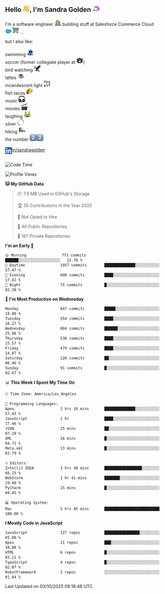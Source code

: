 ## Hello <img src="./static/emoji/wave.png" width="22" />, I'm Sandra Golden <img src="./static/emoji/unicorn-face.png" width="22" />

I'm a software engineer <img src="./static/emoji/female-technologist.png" width="22" /> building stuff at Salesforce Commerce Cloud <img src="./static/emoji/salesforce.png" width="22" /><img src="./static/emoji/commerce-cloud.png" width="22" />&nbsp;...

but I also like:<br/><br/>
swimming <img alt="swimming" src="./static/emoji/keep-swimming.png" width="22" /><br/>
soccer  (former collegiate player at <img src="./static/emoji/auburn.png" width="22" />)<br/>
bird watching <img src="./static/emoji/eagle.png" width="22" /><br/>
lattes <img src="./static/emoji/coffee.png" width="22" /><br/>
incandescent light <img src="./static/emoji/lights.png" width="22" /><br/>
fish tacos <img src="./static/emoji/taco.png" width="22" /><br/>
music <img src="./static/emoji/headphones.png" width="22" /><br/>
movies <img src="./static/emoji/movie-clapper.png" width="22" /><br/>
laughing <img src="./static/emoji/joy-cat.png" width="22" /><br/>
silver <img src="./static/emoji/silver-hoop.png" width="22" /><br/>
hiking <img src="./static/emoji/hiker.png" width="22" /><br/>
the number <img src="./static/emoji/two.png" width="22" /><img src="./static/emoji/two.png" width="22" />
<br/><br/>
<img align="left" alt="Sandra Golden | LinkedIn" width="22px" src="./static/emoji/linkedin.png" /> <a href="https://www.linkedin.com/in/sandragolden/">in/sandragolden</a>
<br/><br/>
<!--START_SECTION:waka-->
![Code Time](http://img.shields.io/badge/Code%20Time-911%20hrs%203%20mins-blue)

![Profile Views](http://img.shields.io/badge/Profile%20Views-0-blue)

**🐱 My GitHub Data** 

> 📦 7.9 MB Used in GitHub's Storage 
 > 
> 🏆 35 Contributions in the Year 2025
 > 
> 🚫 Not Opted to Hire
 > 
> 📜 46 Public Repositories 
 > 
> 🔑 187 Private Repositories 
 > 
**I'm an Early 🐤** 

```text
🌞 Morning                773 commits         ██████░░░░░░░░░░░░░░░░░░░   22.70 % 
🌆 Daytime                1957 commits        ██████████████░░░░░░░░░░░   57.47 % 
🌃 Evening                600 commits         ████░░░░░░░░░░░░░░░░░░░░░   17.62 % 
🌙 Night                  75 commits          █░░░░░░░░░░░░░░░░░░░░░░░░   02.20 % 
```
📅 **I'm Most Productive on Wednesday** 

```text
Monday                   647 commits         █████░░░░░░░░░░░░░░░░░░░░   19.00 % 
Tuesday                  554 commits         ████░░░░░░░░░░░░░░░░░░░░░   16.27 % 
Wednesday                884 commits         ██████░░░░░░░░░░░░░░░░░░░   25.96 % 
Thursday                 530 commits         ████░░░░░░░░░░░░░░░░░░░░░   15.57 % 
Friday                   479 commits         ████░░░░░░░░░░░░░░░░░░░░░   14.07 % 
Saturday                 220 commits         ██░░░░░░░░░░░░░░░░░░░░░░░   06.46 % 
Sunday                   91 commits          █░░░░░░░░░░░░░░░░░░░░░░░░   02.67 % 
```


📊 **This Week I Spent My Time On** 

```text
🕑︎ Time Zone: America/Los_Angeles

💬 Programming Languages: 
Apex                     3 hrs 18 mins       ██████████████░░░░░░░░░░░   57.43 % 
JavaScript               1 hr                ████░░░░░░░░░░░░░░░░░░░░░   17.46 % 
JSON                     25 mins             ██░░░░░░░░░░░░░░░░░░░░░░░   07.29 % 
XML                      16 mins             █░░░░░░░░░░░░░░░░░░░░░░░░   04.71 % 
Meta.xml                 13 mins             █░░░░░░░░░░░░░░░░░░░░░░░░   03.79 % 

🔥 Editors: 
IntelliJ IDEA            3 hrs 48 mins       █████████████████░░░░░░░░   66.15 % 
WebStorm                 1 hr 41 mins        ███████░░░░░░░░░░░░░░░░░░   29.40 % 
PyCharm                  15 mins             █░░░░░░░░░░░░░░░░░░░░░░░░   04.45 % 

💻 Operating System: 
Mac                      5 hrs 45 mins       █████████████████████████   100.00 % 
```

**I Mostly Code in JavaScript** 

```text
JavaScript               127 repos           ████████████████░░░░░░░░░   65.80 % 
Apex                     21 repos            ███░░░░░░░░░░░░░░░░░░░░░░   10.88 % 
HTML                     6 repos             █░░░░░░░░░░░░░░░░░░░░░░░░   03.11 % 
TypeScript               4 repos             █░░░░░░░░░░░░░░░░░░░░░░░░   02.07 % 
RobotFramework           2 repos             ░░░░░░░░░░░░░░░░░░░░░░░░░   01.04 % 
```




 Last Updated on 03/10/2025 08:18:48 UTC
<!--END_SECTION:waka-->
